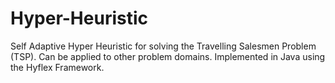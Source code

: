 # Hyper-Heuristic

Self Adaptive Hyper Heuristic for solving the Travelling Salesmen Problem (TSP). Can be applied to other problem domains. Implemented in Java using the Hyflex Framework.
